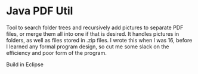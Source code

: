 # Java PDF Util

Tool to search folder trees and recursively add pictures to separate PDF files, or merge them all into one if that is desired. It handles pictures in folders, as well as files stored in .zip files. I wrote this when I was 16, before I learned any formal program design, so cut me some slack on the efficiency and poor form of the program. 

Build in Eclipse
